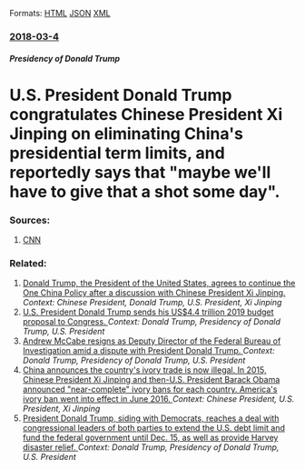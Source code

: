 
Formats: [HTML](/news/2018/03/4/u-s-president-donald-trump-congratulates-chinese-president-xi-jinping-on-eliminating-china-s-presidential-term-limits-and-reportedly-says.html)  [JSON](/news/2018/03/4/u-s-president-donald-trump-congratulates-chinese-president-xi-jinping-on-eliminating-china-s-presidential-term-limits-and-reportedly-says.json)  [XML](/news/2018/03/4/u-s-president-donald-trump-congratulates-chinese-president-xi-jinping-on-eliminating-china-s-presidential-term-limits-and-reportedly-says.xml)  

### [2018-03-4](/news/2018/03/4/index.md)

##### Presidency of Donald Trump
# U.S. President Donald Trump congratulates Chinese President Xi Jinping on eliminating China's presidential term limits, and reportedly says that "maybe we'll have to give that a shot some day". 




### Sources:

1. [CNN](https://edition.cnn.com/2018/03/03/politics/trump-maralago-remarks/index.html)

### Related:

1. [Donald Trump, the President of the United States, agrees to continue the One China Policy after a discussion with Chinese President Xi Jinping. ](/news/2017/02/9/donald-trump-the-president-of-the-united-states-agrees-to-continue-the-one-china-policy-after-a-discussion-with-chinese-president-xi-jinpi.md) _Context: Chinese President, Donald Trump, U.S. President, Xi Jinping_
2. [U.S. President Donald Trump sends his US$4.4 trillion 2019 budget proposal to Congress. ](/news/2018/02/12/u-s-president-donald-trump-sends-his-us-4-4-trillion-2019-budget-proposal-to-congress.md) _Context: Donald Trump, Presidency of Donald Trump, U.S. President_
3. [Andrew McCabe resigns as Deputy Director of the Federal Bureau of Investigation amid a dispute with President Donald Trump. ](/news/2018/01/29/andrew-mccabe-resigns-as-deputy-director-of-the-federal-bureau-of-investigation-amid-a-dispute-with-president-donald-trump.md) _Context: Donald Trump, Presidency of Donald Trump, U.S. President_
4. [China announces the country's ivory trade is now illegal. In 2015, Chinese President Xi Jinping and then-U.S. President Barack Obama announced "near-complete" ivory bans for each country. America's ivory ban went into effect in June 2016. ](/news/2017/12/31/china-announces-the-country-s-ivory-trade-is-now-illegal-in-2015-chinese-president-xi-jinping-and-then-u-s-president-barack-obama-announc.md) _Context: Chinese President, U.S. President, Xi Jinping_
5. [President Donald Trump, siding with Democrats, reaches a deal with congressional leaders of both parties to extend the U.S. debt limit and fund the federal government until Dec. 15, as well as provide Harvey disaster relief. ](/news/2017/09/6/president-donald-trump-siding-with-democrats-reaches-a-deal-with-congressional-leaders-of-both-parties-to-extend-the-u-s-debt-limit-and-f.md) _Context: Donald Trump, Presidency of Donald Trump, U.S. President_
